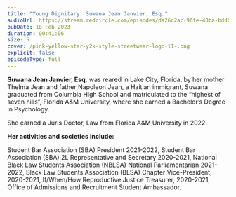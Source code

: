 ```yaml
---
title: "Young Dignitary: Suwana Jean Janvier, Esq."
audioUrl: https://stream.redcircle.com/episodes/da26c2ac-96fe-40ba-bdd0-bc4b0f8e5c62/stream.mp3
pubDate: 18 Feb 2023
duration: 00:41:06
size: 5
cover: /pink-yellow-star-y2k-style-streetwear-logo-11-.png
explicit: false
episodeType: full
---
```

**Suwana Jean Janvier, Esq.** was reared in Lake City, Florida, by her mother Thelma Jean and father Napoleon Jean, a Haitian immigrant, Suwana graduated from Columbia High School and matriculated to the “highest of seven hills”, Florida A&M University, where she earned a Bachelor’s Degree in Psychology.

She earned a Juris Doctor, Law from Florida A&M University in 2022. 

**Her activities and societies include:**  

Student Bar Association (SBA) President 2021-2022, Student Bar Association (SBA) 2L Representative and Secretary 2020-2021, National Black Law Students Association (NBLSA) National Parliamentarian 2021-2022, Black Law Students Association (BLSA) Chapter Vice-President, 2020-2021, If/When/How Reproductive Justice Treasurer, 2020-2021, Office of Admissions and Recruitment Student Ambassador.
